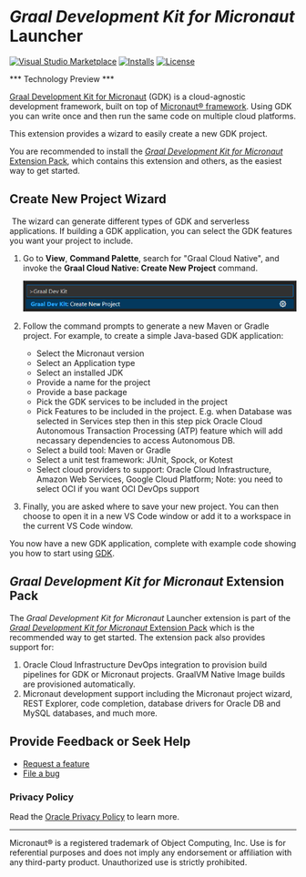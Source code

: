 # _Graal Development Kit for Micronaut_ Launcher
[![Visual Studio Marketplace](https://img.shields.io/visual-studio-marketplace/v/oracle-labs-graalvm.gcn?style=for-the-badge&label=VS%20Marketplace&logo=visual-studio-code)](https://marketplace.visualstudio.com/items?itemName=oracle-labs-graalvm.gcn)
[![Installs](https://img.shields.io/visual-studio-marketplace/i/oracle-labs-graalvm.gcn?style=for-the-badge)](https://marketplace.visualstudio.com/items?itemName=oracle-labs-graalvm.gcn)
[![License](https://img.shields.io/github/license/oracle/gcn-vscode-extensions?style=for-the-badge&logo=upl)](https://github.com/oracle/gcn-vscode-extensions/blob/main/LICENSE.txt)

*** Technology Preview ***

[Graal Development Kit for Micronaut](https://graal.cloud/gdk/) (GDK) is a cloud-agnostic development framework, built on top of [Micronaut® framework](https://micronaut.io/). Using GDK you can write once and then run the same code on multiple cloud platforms.

This extension provides a wizard to easily create a new GDK project.

You are recommended to install the [_Graal Development Kit for Micronaut_ Extension Pack](https://marketplace.visualstudio.com/items?itemName=oracle-labs-graalvm.graal-cloud-native-pack), which contains this extension and others, as the easiest way to get started.

## <a name='gcn-projects-generation-wizard'></a>Create New Project Wizard
​
The wizard can generate different types of GDK and serverless applications. If building a GDK application, you can select the GDK features you want your project to include.

<!-- TODO: This requires updating in the future -->
1. Go to **View**, **Command Palette**, search for "Graal Cloud Native", and invoke the **Graal Cloud Native: Create New Project** command.

    ![Create New Project Action](images/gcn-vscode-actions.png)

2. Follow the command prompts to generate a new Maven or Gradle project. For example, to create a simple Java-based GDK application:
    - Select the Micronaut version
    - Select an Application type
    - Select an installed JDK
    - Provide a name for the project
    - Provide a base package
    - Pick the GDK services to be included in the project
    - Pick Features to be included in the project. E.g. when Database was selected in Services step then in this step pick Oracle Cloud Autonomous Transaction Processing (ATP) feature which will add necassary dependencies to access Autonomous DB.
    - Select a build tool: Maven or Gradle
    - Select a unit test framework: JUnit, Spock, or Kotest
    - Select cloud providers to support: Oracle Cloud Infrastructure, Amazon Web Services, Google Cloud Platform; Note: you need to select OCI if you want OCI DevOps support

3. Finally, you are asked where to save your new project. You can then choose to open it in a new VS Code window or add it to a workspace in the current VS Code window.

You now have a new GDK application, complete with example code showing you how to start using [GDK](https://graal.cloud/gdk/).

## <a name='gcn-extension-pack'></a>_Graal Development Kit for Micronaut_ Extension Pack
The _Graal Development Kit for Micronaut_ Launcher extension is part of the [_Graal Development Kit for Micronaut_ Extension Pack](https://marketplace.visualstudio.com/items?itemName=oracle-labs-graalvm.graal-cloud-native-pack) which is the recommended way to get started. The extension pack also provides support for:
1. Oracle Cloud Infrastructure DevOps integration to provision build pipelines for GDK or Micronaut projects. GraalVM Native Image builds are provisioned automatically.
2. Micronaut development support including the Micronaut project wizard, REST Explorer, code completion, database drivers for Oracle DB and MySQL databases, and much more.

## <a name='provide-feedback-or-seek-help'></a>Provide Feedback or Seek Help

* [Request a feature](https://github.com/oracle/gcn-vscode-extensions/issues/new?labels=enhancement)
* [File a bug](https://github.com/oracle/gcn-vscode-extensions/issues/new?labels=bug)

### <a name='privacy-policy'></a>Privacy Policy

Read the [Oracle Privacy Policy](https://www.oracle.com/legal/privacy/privacy-policy.html) to learn more.

---
Micronaut&reg; is a registered trademark of Object Computing, Inc. Use is for referential purposes and does not imply any endorsement or affiliation with any third-party product. Unauthorized use is strictly prohibited.